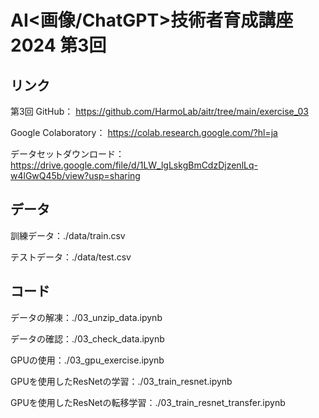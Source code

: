 # AI<画像/ChatGPT>技術者育成講座 2024 第3回

## リンク

第3回 GitHub：
<https://github.com/HarmoLab/aitr/tree/main/exercise_03>

Google Colaboratory：
<https://colab.research.google.com/?hl=ja>

データセットダウンロード：
<https://drive.google.com/file/d/1LW_lgLskgBmCdzDjzenlLq-w4lGwQ45b/view?usp=sharing>

## データ

訓練データ：./data/train.csv

テストデータ：./data/test.csv

## コード

データの解凍：./03_unzip_data.ipynb

データの確認：./03_check_data.ipynb

GPUの使用：./03_gpu_exercise.ipynb

GPUを使用したResNetの学習：./03_train_resnet.ipynb

GPUを使用したResNetの転移学習：./03_train_resnet_transfer.ipynb